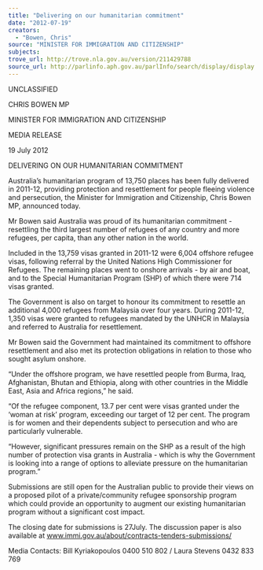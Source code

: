 ```yaml
---
title: "Delivering on our humanitarian commitment"
date: "2012-07-19"
creators:
  - "Bowen, Chris"
source: "MINISTER FOR IMMIGRATION AND CITIZENSHIP"
subjects:
trove_url: http://trove.nla.gov.au/version/211429788
source_url: http://parlinfo.aph.gov.au/parlInfo/search/display/display.w3p;query=Id%3A%22media/pressrel/1788516%22
---
```


 UNCLASSIFIED 

 

 

 CHRIS BOWEN MP 

 MINISTER FOR IMMIGRATION AND CITIZENSHIP   

 MEDIA RELEASE 

 

 19 July 2012   

 DELIVERING ON OUR HUMANITARIAN COMMITMENT   

 Australia’s humanitarian program of 13,750 places has been fully delivered in 2011-12,  providing protection and resettlement for people fleeing violence and persecution, the  Minister for Immigration and Citizenship, Chris Bowen MP, announced today.   

 Mr Bowen said Australia was proud of its humanitarian commitment - resettling the third  largest number of refugees of any country and more refugees, per capita, than any  other nation in the world.   

 Included in the 13,759 visas granted in 2011-12 were 6,004 offshore refugee visas,  following referral by the United Nations High Commissioner for Refugees. The remaining  places went to onshore arrivals - by air and boat, and to the Special Humanitarian  Program (SHP) of which there were 714 visas granted.   

 The Government is also on target to honour its commitment to resettle an additional  4,000 refugees from Malaysia over four years. During 2011-12, 1,350 visas were  granted to refugees mandated by the UNHCR in Malaysia and referred to Australia for  resettlement.   

 Mr Bowen said the Government had maintained its commitment to offshore resettlement  and also met its protection obligations in relation to those who sought asylum onshore.   

 “Under the offshore program, we have resettled people from Burma, Iraq, Afghanistan,  Bhutan and Ethiopia, along with other countries in the Middle East, Asia and Africa  regions,” he said.   

 “Of the refugee component, 13.7 per cent were visas granted under the ‘woman at risk’  program, exceeding our target of 12 per cent. The program is for women and their  dependents subject to persecution and who are particularly vulnerable.   

 “However, significant pressures remain on the SHP as a result of the high number of  protection visa grants in Australia - which is why the Government is looking into a range  of options to alleviate pressure on the humanitarian program.”   

 Submissions are still open for the Australian public to provide their views on a proposed  pilot of a private/community refugee sponsorship program which could provide an  opportunity to augment our existing humanitarian program without a significant cost  impact.   

 The closing date for submissions is 27July. The discussion paper is also available at  www.immi.gov.au/about/contracts-tenders-submissions/   

 Media Contacts: Bill Kyriakopoulos 0400 510 802 / Laura Stevens 0432 833 769   

 

 

 

 

